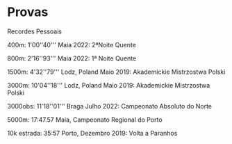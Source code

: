 # Provas

Recordes Pessoais

400m: 1'00''40''' Maia 2022: 2ªNoite Quente

800m: 2'16''93''' Maia 2022: 1ª Noite Quente

1500m: 4'32''79''' Lodz, Poland Maio 2019: Akademickie Mistrzostwa Polski

3000m: 10'04''18''' Lodz, Poland Maio 2019: Akademickie Mistrzostwa Polski

3000obs: 11'18''01''' Braga Julho 2022: Campeonato Absoluto do Norte 

5000m: 	17:47.57 Maia, Campeonato Regional do Porto

10k estrada: 35:57 Porto, Dezembro 2019: Volta a Paranhos
